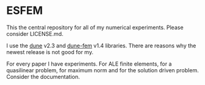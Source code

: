 ESFEM
======================================================================

This the central repository for all of my numerical experiments.  Please
consider LICENSE.md.

I use the [dune][1] v2.3 and [dune-fem][2] v1.4 libraries.  There are reasons
why the newest release is not good for my.

For every paper I have experiments.  For ALE finite elements, for a quasilinear
problem, for maximum norm and for the solution driven problem.  Consider the
documentation.

[1]: https://dune-project.org/ "DUNE"
[2]: https://dune-project.org/modules/dune-fem/ "dune-fem"
